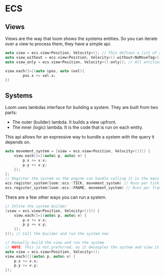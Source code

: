# ECS

## Views
Views are the way that loom shows the systems entities. So you can iterate over a view to process them, they have a simple api.
```cpp
auto view = ecs.view<Position, Velocity>(); // This defines a list of all entities that have Position and Velocity. They could have other components as well.
auto view_without = ecs.view<Position, Velocity>().without<NoMoveTag>(); // All entities that have a Position and Velocity, but do NOT have NoMoveTag.
auto view_only = ecs.view<Position, Velocity>().only(); // All entities that ONLY have Position and Velocity.

view.each([=](auto &pos, auto &vel){
        pos.x += vel.x;
})
```

## Systems
Loom uses lambdas interface for building a system.
They are built from two parts:
- The outer (builder) lambda. It builds a view upfront.
- The inner (logic) lambda. It is the code that is run on each entity.

This api allows for an expressive way to bundle a system with the query it depends on.

```cpp
auto movement_system = [view = ecs.view<Position, Velocity>()]() {
    view.each([=](auto& p, auto& v) {
        p.x += v.x;
        p.y += v.y;
    });
};
// Register the system so the engine can handle calling it in the main loop.
ecs.register_system(loom::ecs::TICK, movement_system) // Runs per tick
ecs.register_system(loom::ecs::FRAME, movement_system) // Runs per frame
```

There are a few other ways you can run a system.

```cpp
// Inline the system builder
[view = ecs.view<Position, Velocity>()]() {
    view.each([=](auto& p, auto& v) {
        p.x += v.x;
        p.y += v.y;
    });
}(); // Call the builder and run the system now
```

```cpp
// Manually build the view and run the system
// NOTE: This is not preferred, as it decouples the system and view it depends on.
auto view = ecs.view<Position, Velocity>();
view.each([](auto& p, auto& v) {
    p.x += v.x;
    p.y += v.y;
});
```


